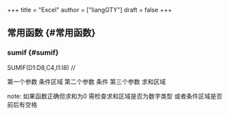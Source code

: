 +++
title = "Excel"
author = ["liangGTY"]
draft = false
+++

## 常用函数 {#常用函数}


### sumif {#sumif}

SUMIF(D1:D8,C4,I1:I8) //

第一个参数 条件区域
第二个参数 条件
第三个参数 求和区域

note: 如果函数正确但求和为0 需检查求和区域是否为数字类型 或者条件区域是否前后有空格
